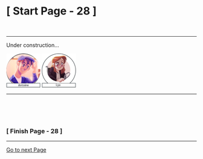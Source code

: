 #						     [ Start Page - 28 ]
<br>

---

Under construction...


![Antoine](images/Antoine-avatar-90x90.png)  ![Lya](images/Lya-01.png)



  
   
  
--- 
<br>
<br>
<br>

###			             [ Finish Page - 28 ]

---

[Go to next Page](https://github.com/batistasilva/Lya-Comic-book/blob/main/Page-29.md)
